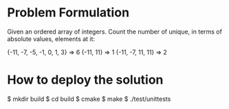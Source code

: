 Problem Formulation
===================

Given an ordered array of integers. Count the number of unique, in terms of absolute values, elements at it:

{-11, -7, -5, -1, 0, 1, 3} => 6
{-11, 11} => 1
{-11, -7, 11, 11} => 2

How to deploy the solution
========================
$ mkdir build
$ cd build
$ cmake <a path to a checkout of sorted_abs_unique>
$ make 
$ ./test/unittests
